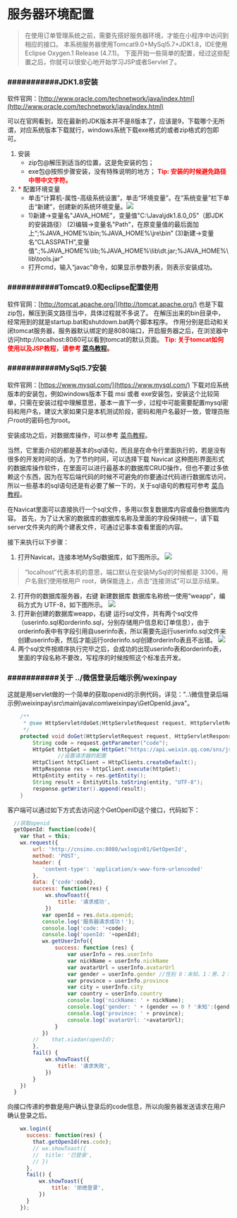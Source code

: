 
# 服务器环境配置

> 在使用订单管理系统之前，需要先搭好服务器环境，才能在小程序中访问到相应的接口。
> 本系统服务器使用Tomcat9.0+MySql5.7+JDK1.8，IDE使用Eclipse Oxygen.1 Release (4.7.1)。
> 下面开始一些简单的配置，经过这些配置之后，你就可以很安心地开始学习JSP或者Servlet了。

### ###########JDK1.8安装
软件官网：[http://www.oracle.com/technetwork/java/index.html](http://www.oracle.com/technetwork/java/index.html)

可以在官网看到，现在最新的JDK版本并不是8版本了，应该是9，下载哪个无所谓，对应系统版本下载就行，windows系统下载exe格式的或者zip格式的包即可。
1. 安装
	- zip包@解压到适当的位置，这是免安装的包；
	- exe包@按照步骤安装，没有特殊说明的地方；
	<b style="color: red">Tip: 安装的时候避免路径中带中文字符。</b> 
2. <b style="color: red">*</b> 配置环境变量
	- 单击“计算机-属性-高级系统设置”，单击“环境变量”。在“系统变量”栏下单击“新建”，创建新的系统环境变量。![](http://images.cnitblog.com/blog/641601/201406/141837183747806.png)
	- 1)新建->变量名"JAVA_HOME"，变量值"C:\Java\jdk1.8.0_05"（即JDK的安装路径）
(2)编辑->变量名"Path"，在原变量值的最后面加上“;%JAVA_HOME%\bin;%JAVA_HOME%\jre\bin”
(3)新建->变量名“CLASSPATH”,变量值“.;%JAVA_HOME%\lib;%JAVA_HOME%\lib\dt.jar;%JAVA_HOME%\lib\tools.jar”
	- 打开cmd，输入“javac”命令，如果显示参数列表，则表示安装成功。

### ###########Tomcat9.0和eclipse配置使用
软件官网：[http://tomcat.apache.org/](http://tomcat.apache.org/)
也是下载zip包，解压到英文路径当中，具体过程就不多说了。
在解压出来的bin目录中，经常用到的就是startup.bat和shutdown.bat两个脚本程序。
作用分别是启动和关闭tomcat服务器，服务器默认绑定的是8080端口，开启服务器之后，在浏览器中访问http://localhost:8080可以看到tomcat的默认页面。
<b style="color: red">Tip: 关于tomcat如何使用以及JSP教程，请参考 [菜鸟教程](http://www.runoob.com/jsp/jsp-tutorial.html)。</b>

### ###########MySql5.7安装
软件官网：[https://www.mysql.com/](https://www.mysql.com/)
下载对应系统版本的安装包，例如windows版本下载 msi 或者 exe安装包，安装这个比较简单，只需在安装过程中理解意思，基本一直下一步，过程中可能需要配置mysql密码和用户名，建议大家如果只是本机测试阶段，密码和用户名最好一致，管理员账户root的密码也为root。

安装成功之后，对数据库操作，可以参考 [菜鸟教程](http://www.runoob.com/mysql/mysql-tutorial.html)。

当然，它里面介绍的都是基本的sql语句，而且是在命令行里面执行的，若是没有很多的开发时间的话，为了节约时间，可以选择下载 Navicat 这种图形界面形式的数据库操作软件，在里面可以进行最基本的数据库CRUD操作，但也不要过多依赖这个东西，因为在写后端代码的时候不可避免的你要通过代码进行数据库访问，所以一些基本的sql语句还是有必要了解一下的，关于sql语句的教程可参考 [菜鸟教程](http://www.runoob.com/sql/sql-tutorial.html)。

在Navicat里面可以直接执行一个sql文件，多用以恢复数据库内容或备份数据库内容。
首先，为了让大家的数据库的数据库名称及里面的字段保持统一，请下载server文件夹内的两个建表文件，可通过记事本查看里面的内容。

接下来执行以下步骤：
1. 打开Navicat，连接本地MySql数据库，如下图所示。
![](https://i.imgur.com/XeFPy18.png)
> “localhost”代表本机的意思，端口默认在安装MySql的时候都是 3306，用户名我们使用根用户 root，确保能连上，点击“连接测试”可以显示结果。
2. 打开你的数据库服务器，右键 新建数据库 数据库名称统一使用“weapp”，编码方式为 UTF-8，如下图所示。
![](https://i.imgur.com/lWEty41.png)
3. 打开新创建的数据库weapp，右键 运行sql文件，共有两个sql文件（userinfo.sql和orderinfo.sql，分别存储用户信息和订单信息），由于orderinfo表中有字段引用自userinfo表，所以需要先运行userinfo.sql文件来创建userinfo表，然后才能运行orderinfo.sql创建orderinfo表且不出错。
![](https://i.imgur.com/7QyoiEw.png)
4. 两个sql文件按顺序执行完毕之后，会成功的出现userinfo表和orderinfo表，里面的字段名称不要改，写程序的时候按照这个标准去开发。


### ###########关于 ../微信登录后端示例/wexinpay
这就是用servlet做的一个简单的获取openid的示例代码，详见："..\微信登录后端示例\weixinpay\src\main\java\com\weixinpay\GetOpenId.java"。
```java
	/**
	 * @see HttpServlet#doGet(HttpServletRequest request, HttpServletResponse response)
	 */
	protected void doGet(HttpServletRequest request, HttpServletResponse response) throws ServletException, IOException {
		String code = request.getParameter("code");
		HttpGet httpGet = new HttpGet("https://api.weixin.qq.com/sns/jscode2session?appid="+Configure.getAppID()+"&secret="+Configure.getSecret()+"&js_code="+code+"&grant_type=authorization_code");
                //设置请求器的配置
        HttpClient httpClient = HttpClients.createDefault();
        HttpResponse res = httpClient.execute(httpGet);
        HttpEntity entity = res.getEntity();
        String result = EntityUtils.toString(entity, "UTF-8");
        response.getWriter().append(result);
	}
```
客户端可以通过如下方式去访问这个GetOpenID这个接口，代码如下：
```javascript
  //获取openid
  getOpenId: function(code){
    var that = this;
    wx.request({ 
		url: 'http://cnsimo.cn:8080/wxlogin01/GetOpenId', 
        method: 'POST',
        header: {
           'content-type': 'application/x-www-form-urlencoded'
        },
        data: {'code':code},
        success: function(res) {
			wx.showToast({
				title: '请求成功',
			})
           var openId = res.data.openid;
		   console.log('服务器请求成功！');
		   console.log('code: '+code);
		   console.log('openId: '+openId);
		   wx.getUserInfo({
			   success: function (res) {
				   var userInfo = res.userInfo
				   var nickName = userInfo.nickName
				   var avatarUrl = userInfo.avatarUrl
				   var gender = userInfo.gender //性别 0：未知、1：男、2：女
				   var province = userInfo.province
				   var city = userInfo.city
				   var country = userInfo.country
				   console.log('nickName: ' + nickName);
				   console.log('gender: ' + (gender == 0 ? '未知':(gender == 1? '男':'女')));
				   console.log('province: ' + province);
				   console.log('avatarUrl: '+avatarUrl);
			   }
		   })
        //    that.xiadan(openId);
        },
		fail() {
			wx.showToast({
				title: '请求失败',
			})
		}
    })
  }
```

向接口传递的参数是用户确认登录后的code信息，所以向服务器发送请求在用户确认登录之后。

```javascript
	wx.login({
      success: function(res) {
        that.getOpenId(res.code);
		// wx.showToast({
		// 	title: '已登录',
		// })
      },
	  fail() {
		  wx.showToast({
			  title: '拒绝登录',
		  })
	  }
    });
```
